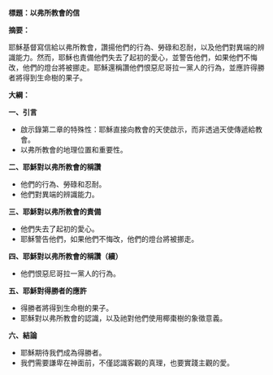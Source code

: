 **標題：以弗所教會的信**

**摘要：**

耶穌基督寫信給以弗所教會，讚揚他們的行為、勞碌和忍耐，以及他們對異端的辨識能力。然而，耶穌也責備他們失去了起初的愛心，並警告他們，如果他們不悔改，他們的燈台將被挪走。耶穌還稱讚他們恨惡尼哥拉一黨人的行為，並應許得勝者將得到生命樹的果子。

**大綱：**

**一、引言**
* 啟示錄第二章的特殊性：耶穌直接向教會的天使啟示，而非透過天使傳遞給教會。
* 以弗所教會的地理位置和重要性。

**二、耶穌對以弗所教會的稱讚**
* 他們的行為、勞碌和忍耐。
* 他們對異端的辨識能力。

**三、耶穌對以弗所教會的責備**
* 他們失去了起初的愛心。
* 耶穌警告他們，如果他們不悔改，他們的燈台將被挪走。

**四、耶穌對以弗所教會的稱讚（續）**
* 他們恨惡尼哥拉一黨人的行為。

**五、耶穌對得勝者的應許**
* 得勝者將得到生命樹的果子。
* 耶穌對以弗所教會的認識，以及祂對他們使用椰棗樹的象徵意義。

**六、結論**
* 耶穌期待我們成為得勝者。
* 我們需要謙卑在神面前，不僅認識客觀的真理，也要實踐主觀的愛。